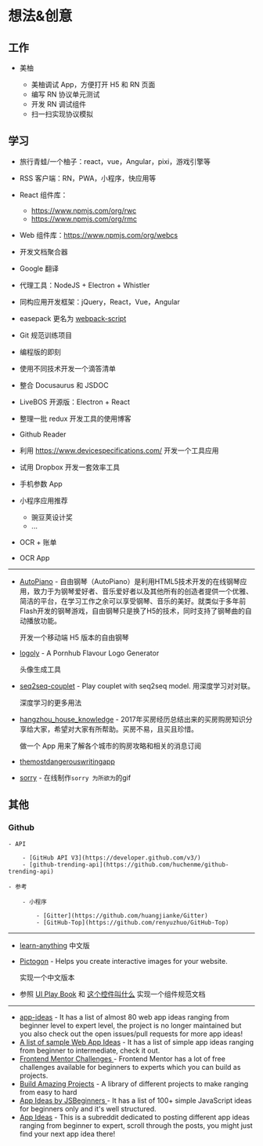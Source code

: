 # 想法&创意

## 工作

- 美柚

    - 美柚调试 App，方便打开 H5 和 RN 页面
    - 编写 RN 协议单元测试
    - 开发 RN 调试组件
    - 扫一扫实现协议模拟

## 学习

- 旅行青蛙/一个柚子：react，vue，Angular，pixi，游戏引擎等
- RSS 客户端：RN，PWA，小程序，快应用等
- React 组件库：

    - https://www.npmjs.com/org/rwc
    - https://www.npmjs.com/org/rmc

- Web 组件库：https://www.npmjs.com/org/webcs
- 开发文档聚合器
- Google 翻译
- 代理工具：NodeJS + Electron + Whistler
- 同构应用开发框架：jQuery，React，Vue，Angular
- easepack 更名为 [webpack-script](https://www.npmjs.com/org/webpack-script)
- Git 规范训练项目
- 编程版的即刻
- 使用不同技术开发一个滴答清单
- 整合 Docusaurus 和 JSDOC
- LiveBOS 开源版：Electron + React
- 整理一批 redux 开发工具的使用博客
- Github Reader
- 利用 https://www.devicespecifications.com/ 开发一个工具应用
- 试用 Dropbox 开发一套效率工具
- 手机参数 App
- 小程序应用推荐

    - 豌豆荚设计奖
    - ...

- OCR + 账单
- OCR App


---

- [AutoPiano](https://github.com/WarpPrism/AutoPiano) - 自由钢琴（AutoPiano）是利用HTML5技术开发的在线钢琴应用，致力于为钢琴爱好者、音乐爱好者以及其他所有的创造者提供一个优雅、简洁的平台，在学习工作之余可以享受钢琴、音乐的美好。就类似于多年前Flash开发的钢琴游戏，自由钢琴只是换了H5的技术，同时支持了钢琴曲的自动播放功能。

    开发一个移动端 H5 版本的自由钢琴

- [logoly](https://www.logoly.pro/) - A Pornhub Flavour Logo Generator

    头像生成工具

- [seq2seq-couplet](https://github.com/wb14123/seq2seq-couplet) - Play couplet with seq2seq model. 用深度学习对对联。

    深度学习的更多用法

- [hangzhou_house_knowledge](https://github.com/houshanren/hangzhou_house_knowledge) - 2017年买房经历总结出来的买房购房知识分享给大家，希望对大家有所帮助。买房不易，且买且珍惜。

    做一个 App 用来了解各个城市的购房攻略和相关的消息订阅

- [themostdangerouswritingapp](https://github.com/maebert/themostdangerouswritingapp)
- [sorry](https://github.com/xtyxtyx/sorry) - 在线制作`sorry 为所欲为`的gif 

## 其他

### Github

    - API

        - [GitHub API V3](https://developer.github.com/v3/)
        - [github-trending-api](https://github.com/huchenme/github-trending-api)

    - 参考

        - 小程序

            - [Gitter](https://github.com/huangjianke/Gitter)
            - [GitHub-Top](https://github.com/renyuzhuo/GitHub-Top)

---

- [learn-anything](https://github.com/learn-anything/learn-anything) 中文版
- [Pictogon](https://pictogon.com/?ref=usniemvuilaptrinh) - Helps you create interactive images for your website.

    实现一个中文版本

- 参照 [UI Play Book](https://uiplaybook.dev/) 和 [这个控件叫什么](https://www.zhihu.com/column/c_87416856) 实现一个组件规范文档

---

- [app-ideas](https://github.com/florinpop17/app-ideas) - It has a list of almost 80 web app ideas ranging from beginner level to expert level, the project is no longer maintained but you also check out the open issues/pull requests for more app ideas!
- [A list of sample Web App Ideas](https://flaviocopes.com/sample-app-ideas/) - It has a list of simple app ideas ranging from beginner to intermediate, check it out.
- [Frontend Mentor Challenges ](https://www.frontendmentor.io/challenges) - Frontend Mentor has a lot of free challenges available for beginners to experts which you can build as projects.
- [Build Amazing Projects](https://codedamn.com/projects) - A library of different projects to make ranging from easy to hard
- [App Ideas by JSBeginners ](https://jsbeginners.com/javascript-projects-for-beginners/) - It has a list of 100+ simple JavaScript ideas for beginners only and it's well structured.
- [App Ideas](https://www.reddit.com/r/AppIdeas/) - This is a subreddit dedicated to posting different app ideas ranging from beginner to expert, scroll through the posts, you might just find your next app idea there!
 

